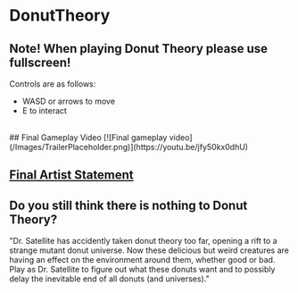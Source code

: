 # DonutTheory

## Note! When playing Donut Theory please use fullscreen!

Controls are as follows: <br/>
* WASD or arrows to move 
* E to interact <br/>
<br/>
## Final Gameplay Video
[![Final gameplay video](/Images/TrailerPlaceholder.png)](https://youtu.be/jfy50kx0dhU)

## [Final Artist Statement](https://github.com/emilykrasser/DonutTheory/blob/master/EmilyKrasser_FinalArtistStatement.pdf)

## Do you still think there is nothing to Donut Theory?
"Dr. Satellite has accidently taken donut theory too far, opening a rift to a strange mutant donut universe. Now these delicious but weird creatures are having an effect on the environment around them, whether good or bad. Play as Dr. Satellite to figure out what these donuts want and to possibly delay the inevitable end of all donuts (and universes)."
